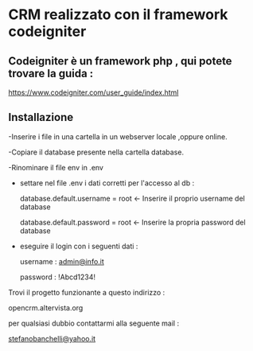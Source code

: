 # CRM realizzato con il framework codeigniter

## Codeigniter è un framework php , qui potete trovare la guida :


https://www.codeigniter.com/user_guide/index.html



## Installazione

-Inserire i file in una cartella in un webserver locale ,oppure online.

-Copiare il database presente nella cartella database. 

-Rinominare il file env  in .env 

- settare nel file .env i dati corretti per l'accesso al db :

	database.default.username = root <- Inserire il proprio username del database
	
	database.default.password = root <- Inserire la propria password del database

- eseguire il login con i seguenti dati :
	
	username : admin@info.it
	
	password : !Abcd1234!

Trovi il progetto funzionante a questo indirizzo :

opencrm.altervista.org

	
per qualsiasi dubbio contattarmi alla seguente mail :

stefanobanchelli@yahoo.it


